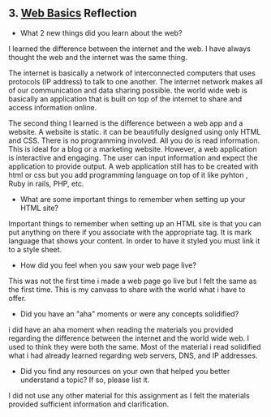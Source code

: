 ## 3. [Web Basics](3_web_basics/readme.md) Reflection

* What 2 new things did you learn about the web?

I learned the difference between the internet and the web. I have always thought the web and the internet was the same thing. 


The internet is basically a network of interconnected computers that uses protocols (IP address) to talk to one another. The internet network makes all of our communication and data sharing possible. the world wide web is basically an application that is built on top of the internet to share and access information online. 


The second thing I learned is the difference between a web app and a website. A website is static. it can be beautifully designed using only HTML and CSS. There is no programming involved.  All you do is read information. This is ideal for a blog or a marketing website. However,  a web application is interactive and engaging. The user can input information and  expect the application to provide output. A web application still has to be created with html or css but you add programming language on top of it like pyhton , Ruby in rails, PHP, etc.

* What are some important things to remember when setting up your HTML site?

Important things to remember when setting up an HTML site is that you can put anything on there if you associate with the appropriate tag. It is mark language that shows your content. In order to have it styled you must link it to a style sheet.

* How did you feel when you saw your web page live?

This was not the first time i made a web page go live but I felt the same as the first time. This is my canvass to share with the world what i have to offer. 

* Did you have an "aha" moments or were any concepts solidified?

i did have an aha moment when reading the materials you provided regarding the difference between the internet and the world wide web. I used to think they were both the same. Most of the material i read solidified what i had already learned regarding web servers, DNS, and IP addresses.

* Did you find any resources on your own that helped you better understand a topic? If so, please list it.


I did not use any other material for this assignment as I felt the materials provided sufficient information and clarification. 


<!-- Add your reflection here. Remove the comment markers -->
